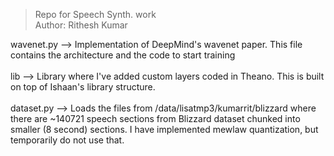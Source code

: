 
> Repo for Speech Synth. work <br>
> Author: Rithesh Kumar

wavenet.py --> Implementation of DeepMind's wavenet paper. This file contains the architecture and the code to start training <br>
<br>
lib --> Library where I've added custom layers coded in Theano. This is built on top of Ishaan's library structure. <br>
<br>
dataset.py --> Loads the files from /data/lisatmp3/kumarrit/blizzard where there are ~140721 speech sections from Blizzard dataset chunked into smaller (8 second) sections. I have implemented mewlaw quantization, but temporarily do not use that. 
